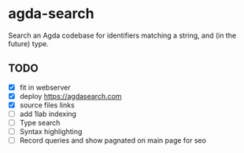 # agda-search

Search an Agda codebase for identifiers matching a string, and (in the
future) type.


## TODO

+ [x] fit in webserver
+ [x] deploy https://agdasearch.com
+ [x] source files links
+ [ ] add 1lab indexing
+ [ ] Type search
+ [ ] Syntax highlighting
+ [ ] Record queries and show pagnated on main page for seo
